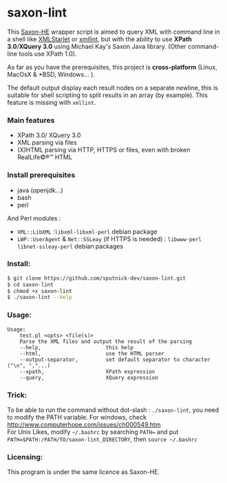 # saxon-lint
This [Saxon-HE](http://sourceforge.net/projects/saxon) wrapper script is aimed to query XML with command line in a shell like [XMLStarlet](http://xmlstar.sourceforge.net/) or [xmllint](http://xmlsoft.org/xmllint.html), but with the ability to use **XPath 3.0**/**XQuery 3.0** using Michael Kay's Saxon Java library. (Other command-line tools use XPath 1.0).

As far as you have the prerequisites, this project is **cross-platform** (Linux, MacOsX & *BSD, Windows... ).

The default output display each result nodes on a separate newline, this is suitable for shell scripting to split results in an array (by example). This feature is missing with `xmllint`.

### Main features

 - XPath 3.0/ XQuery 3.0
 - XML parsing via files
 - (X)HTML parsing via HTTP, HTTPS or files, even with broken RealLife©®™ HTML

### Install prerequisites
 - java (openjdk...)
 - bash
 - perl

And Perl modules :

  - `XML::LibXML` :`libxml-libxml-perl` debian package
  - `LWP::UserAgent` & `Net::SSLeay` (if HTTPS is needed) : `libwww-perl libnet-ssleay-perl` debian packages

### Install:

```sh
$ git clone https://github.com/sputnick-dev/saxon-lint.git
$ cd saxon-lint
$ chmod +x saxon-lint
$ ./saxon-lint --help
```

### Usage:

```
Usage:
    test.pl <opts> <file(s)>
    Parse the XML files and output the result of the parsing
    --help,                     this help
    --html,                     use the HTML parser
    --output-separator,         set default separator to character ("\n", ","...)
    --xpath,                    XPath expression
    --query,                    XQuery expression

```

### Trick:
To be able to run the command without dot-slash : `./saxon-lint`, you need to modify the PATH variable. For windows, check http://www.computerhope.com/issues/ch000549.htm    
For Unix Likes, modify `~/.bashrc` by searching `PATH=` and put `PATH=$PATH:/PATH/TO/saxon-lint_DIRECTORY`, then `source ~/.bashrc`

### Licensing:

This program is under the same licence as Saxon-HE.
